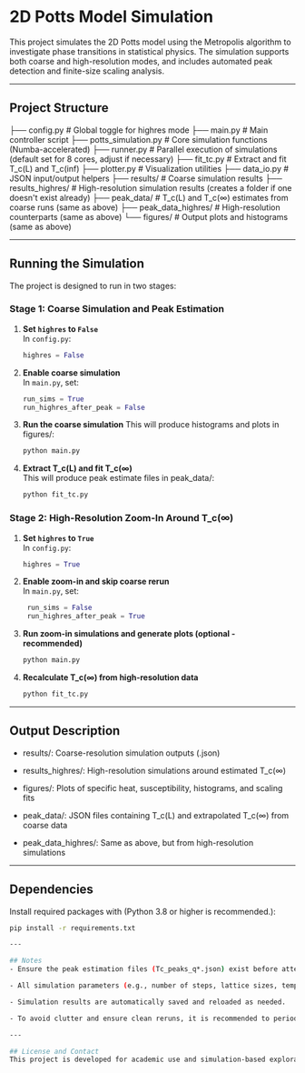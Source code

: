 # 2D Potts Model Simulation

This project simulates the 2D Potts model using the Metropolis algorithm to investigate phase transitions in statistical physics. The simulation supports both coarse and high-resolution modes, and includes automated peak detection and finite-size scaling analysis.

---

## Project Structure

├── config.py # Global toggle for highres mode
├── main.py # Main controller script
├── potts_simulation.py # Core simulation functions (Numba-accelerated)
├── runner.py # Parallel execution of simulations (default set for 8 cores, adjust if necessary)
├── fit_tc.py # Extract and fit T_c(L) and T_c(inf)
├── plotter.py # Visualization utilities
├── data_io.py # JSON input/output helpers
├── results/ # Coarse simulation results
├── results_highres/ # High-resolution simulation results (creates a folder if one doesn't exist already)
├── peak_data/ # T_c(L) and T_c(∞) estimates from coarse runs (same as above)
├── peak_data_highres/ # High-resolution counterparts (same as above)
└── figures/ # Output plots and histograms (same as above)


---

## Running the Simulation

The project is designed to run in two stages:

### Stage 1: Coarse Simulation and Peak Estimation

1. **Set `highres` to `False`**  
   In `config.py`:
   ```python
   highres = False

2. **Enable coarse simulation**  
   In `main.py`, set:
   ```python
   run_sims = True
   run_highres_after_peak = False

3. **Run the coarse simulation**
    This will produce histograms and plots in figures/:
    ```bash
    python main.py

4. **Extract T_c(L) and fit T_c(∞)**  
   This will produce peak estimate files in peak_data/:
   ```bash
   python fit_tc.py

### Stage 2: High-Resolution Zoom-In Around T_c(∞)

1. **Set `highres` to `True`**  
   In `config.py`:
   ```python
   highres = True

2. **Enable zoom-in and skip coarse rerun**  
   In `main.py`, set:
   ```python
    run_sims = False
    run_highres_after_peak = True

3. **Run zoom-in simulations and generate plots (optional - recommended)**
    ```bash
    python main.py

4. **Recalculate T_c(∞) from high-resolution data**  
   ```bash
   python fit_tc.py

---

## Output Description
- results/: Coarse-resolution simulation outputs (.json)

- results_highres/: High-resolution simulations around estimated T_c(∞)

- figures/: Plots of specific heat, susceptibility, histograms, and scaling fits

- peak_data/: JSON files containing T_c(L) and extrapolated T_c(∞) from coarse data

- peak_data_highres/: Same as above, but from high-resolution simulations

---

## Dependencies
Install required packages with (Python 3.8 or higher is recommended.):
```bash
pip install -r requirements.txt

---

## Notes
- Ensure the peak estimation files (Tc_peaks_q*.json) exist before attempting a high-resolution run.

- All simulation parameters (e.g., number of steps, lattice sizes, temperature ranges) are defined in main.py.

- Simulation results are automatically saved and reloaded as needed.

- To avoid clutter and ensure clean reruns, it is recommended to periodically delete or archive the contents of results/, results_highres/, and figures/ before new simulations.

---

## License and Contact
This project is developed for academic use and simulation-based exploration of critical phenomena in lattice models, specifically the 2D Potts model.
